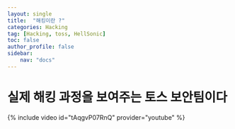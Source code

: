 ```yaml
---
layout: single
title:  "해킹이란 ?"
categories: Hacking
tag: [Hacking, toss, HellSonic]
toc: false
author_profile: false
sidebar:
    nav: "docs"
---
```


# 실제 해킹 과정을 보여주는 토스 보안팀이다

{% include video id="tAqgvP07RnQ" provider="youtube" %}